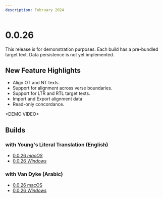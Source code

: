 ```yaml
---
description: February 2024
---
```


# 0.0.26

This release is for demonstration purposes. Each build has a pre-bundled target text. Data persistence is not yet implemented.

## New Feature Highlights

* Align OT and NT texts.
* Support for alignment across verse boundaries.
* Support for LTR and RTL target texts.
* Import and Export alignment data
* Read-only concordance.

\<DEMO VIDEO>

## Builds

### with Young's Literal Translation (English)

* [0.0.26 _macOS_](https://drive.google.com/file/d/1M9-txV10ST1j8yK0d0THvFxRQ89XHrSR/view?usp=drive\_link)
* [0.0.26 _Windows_](https://drive.google.com/file/d/1qxQE\_-CTiGSVNPn1H7WqiC6s5A0nxXCN/view?usp=drive\_link)

### with Van Dyke (Arabic)

* [0.0.26 macOS](https://drive.google.com/file/d/1CWxp1V3EODtv27\_2d0x1TMm6u\_p7nCPb/view?usp=drive\_link)
* [0.0.26 _Windows_](https://drive.google.com/file/d/13-6vGIEyqid4zZ9hEVIAgAYq8P8koPls/view?usp=drive\_link)

